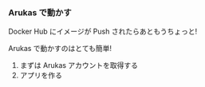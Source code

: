 ### Arukas で動かす
Docker Hub にイメージが Push されたらあともうちょっと!

Arukas で動かすのはとても簡単!

1. まずは Arukas アカウントを取得する
2. アプリを作る
